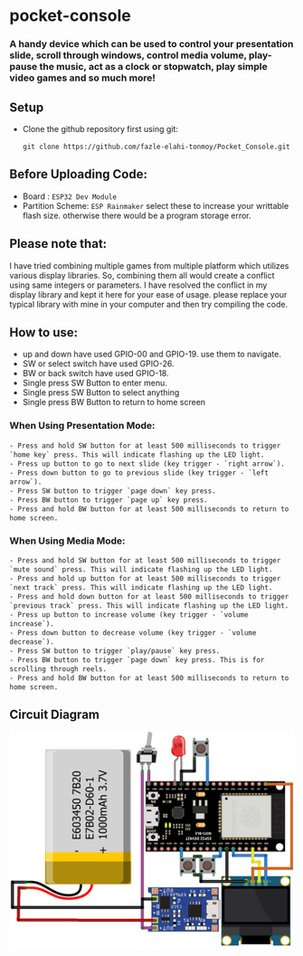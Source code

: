 # pocket-console

### A handy device which can be used to control your presentation slide, scroll through windows, control media volume, play-pause the music, act as a clock or stopwatch, play simple video games and so much more! 


## Setup

- Clone the github repository first using git:
  ```
  git clone https://github.com/fazle-elahi-tonmoy/Pocket_Console.git
  ```
## Before Uploading Code:
  - Board : `ESP32 Dev Module`
  - Partition Scheme: `ESP Rainmaker`
  select these to increase your writtable flash size. otherwise there would be a program storage error. 

## Please note that:
  I have tried combining multiple games from multiple platform which utilizes various display libraries. So, combining them all would create a conflict using same integers or parameters. I have resolved the conflict in my display library and kept it here for your ease of usage. please replace your typical library with mine in your computer and then try compiling the code. 

## How to use:
  - up and down have used GPIO-00 and GPIO-19. use them to navigate. 
  - SW or select switch have used GPIO-26.  
  - BW or back switch have used GPIO-18. 
  - Single press SW Button to enter menu. 
  - Single press SW Button to select anything
  - Single press BW Button to return to home screen

  ### When Using Presentation Mode:
    - Press and hold SW button for at least 500 milliseconds to trigger `home key` press. This will indicate flashing up the LED light. 
    - Press up button to go to next slide (key trigger - `right arrow`).
    - Press down button to go to previous slide (key trigger - `left arrow`).
    - Press SW button to trigger `page down` key press.
    - Press BW button to trigger `page up` key press.
    - Press and hold BW button for at least 500 milliseconds to return to home screen.
    
  ### When Using Media Mode:
    - Press and hold SW button for at least 500 milliseconds to trigger `mute sound` press. This will indicate flashing up the LED light. 
    - Press and hold up button for at least 500 milliseconds to trigger `next track` press. This will indicate flashing up the LED light. 
    - Press and hold down button for at least 500 milliseconds to trigger `previous track` press. This will indicate flashing up the LED light. 
    - Press up button to increase volume (key trigger - `volume increase`).
    - Press down button to decrease volume (key trigger - `volume decrease`).
    - Press SW button to trigger `play/pause` key press.
    - Press BW button to trigger `page down` key press. This is for scrolling through reels.
    - Press and hold BW button for at least 500 milliseconds to return to home screen.

## Circuit Diagram
  <img src="images/Circuit Diagram.png" width="auto">